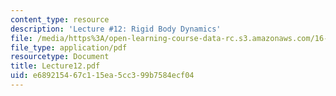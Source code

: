 ```yaml
---
content_type: resource
description: 'Lecture #12: Rigid Body Dynamics'
file: /media/https%3A/open-learning-course-data-rc.s3.amazonaws.com/16-61-aerospace-dynamics-spring-2003/e689215467c115ea5cc399b7584ecf04_Lecture12.pdf
file_type: application/pdf
resourcetype: Document
title: Lecture12.pdf
uid: e6892154-67c1-15ea-5cc3-99b7584ecf04
---
```

